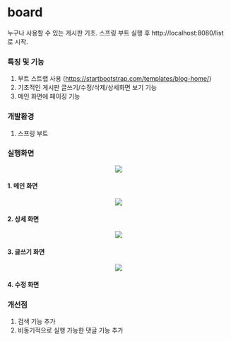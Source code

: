# board
누구나 사용할 수 있는 게시판 기초. 스프링 부트 실행 후 http://localhost:8080/list 로 시작.

### 특징 및 기능
1. 부트 스트랩 사용 (https://startbootstrap.com/templates/blog-home/)
2. 기초적인 게시판 글쓰기/수정/삭제/상세화면 보기 기능 
3. 메인 화면에 페이징 기능 

### 개발환경
1. 스프링 부트

### 실행화면
<p align="center">
  <img src="https://user-images.githubusercontent.com/59874084/91931885-a9659f80-ed1f-11ea-9eb6-df41b64b1835.JPG"></img>
</p>

#### 1. 메인 화면


<p align="center">
  <img src="https://user-images.githubusercontent.com/59874084/91931932-c7cb9b00-ed1f-11ea-986e-819dac9dbcf2.JPG"></img>
</p>

#### 2. 상세 화면

<p align="center">
  <img src="https://user-images.githubusercontent.com/59874084/91931850-8e932b00-ed1f-11ea-9363-da60a6676aee.JPG"></img>
</p>

#### 3. 글쓰기 화면

<p align="center">
  <img src="https://user-images.githubusercontent.com/59874084/91931937-c9955e80-ed1f-11ea-959a-5191d2c3b27d.JPG"></img>
</p>

#### 4. 수정 화면


### 개선점
1. 검색 기능 추가
2. 비동기적으로 실행 가능한 댓글 기능 추가
